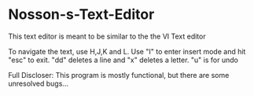 # Nosson-s-Text-Editor

This text editor is meant to be similar to the the VI Text editor

To navigate the text, use H,J,K and L.
Use "I" to enter insert mode and hit "esc" to exit.
"dd" deletes a line and "x" deletes a letter.
"u" is for undo

Full Discloser: 
This program is mostly functional, but there are some unresolved bugs...
